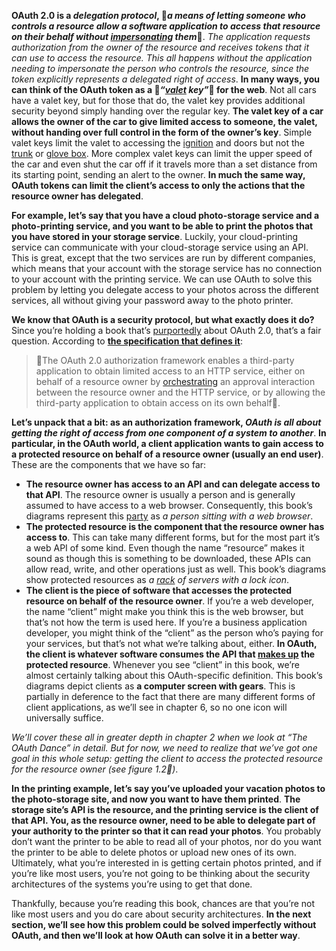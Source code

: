 **OAuth 2.0 is a *delegation protocol*, :key:*a means of letting someone who controls a resource allow a software application to access that resource on their behalf without [impersonating](https://dictionary.cambridge.org/us/dictionary/english/impersonate) them***:key:. *The application requests authorization from the owner of the resource and receives tokens that it can use to access the resource. This all happens without the application needing to impersonate the person who controls the resource, since the token explicitly represents a delegated right of access*. **In many ways, you can think of the OAuth token as a :key:*“[valet](https://dictionary.cambridge.org/us/dictionary/english/valet) key”*:key: for the web**. Not all cars have a valet key, but for those that do, the valet key provides additional security beyond simply handing over the regular key. **The valet key of a car allows the owner of the car to give limited access to someone, the valet, without handing over full control in the form of the owner’s key**. Simple valet keys limit the valet to accessing the [ignition](https://dictionary.cambridge.org/us/dictionary/english/ignition) and doors but not the [trunk](https://dictionary.cambridge.org/us/dictionary/english/trunk) or [glove box](https://dictionary.cambridge.org/us/dictionary/english/glove-box?q=glove%2Bbox). More complex valet keys can limit the upper speed of the car and even shut the car off if it travels more than a set distance from its starting point, sending an alert to the owner. **In much the same way, OAuth tokens can limit the client’s access to only the actions that the resource owner has delegated**.

**For example, let’s say that you have a cloud photo-storage service and a photo-printing service, and you want to be able to print the photos that you have stored in your storage service**. Luckily, your cloud-printing service can communicate with your cloud-storage service using an API. This is great, except that the two services are run by different companies, which means that your account with the storage service has no connection to your account with the printing service. We can use OAuth to solve this problem by letting you delegate access to your photos across the different services, all without giving your password away to the photo printer.

**We know that OAuth is a security protocol, but what exactly does it do?** Since you’re holding a book that’s [purportedly](https://dictionary.cambridge.org/us/dictionary/english/purportedly) about OAuth 2.0, that’s a fair question. According to **[the specification that defines it](https://tools.ietf.org/html/rfc6749)**:

> :key:The OAuth 2.0 authorization framework enables a third-party application to obtain limited access to an HTTP service, either on behalf of a resource owner by [orchestrating](https://dictionary.cambridge.org/us/dictionary/english/orchestrate) an approval interaction between the resource owner and the HTTP service, or by allowing the third-party application to obtain access on its own behalf:key:.

**Let’s unpack that a bit: as an authorization framework, *OAuth is all about getting the right of access from one component of a system to another***. **In particular, in the OAuth world, a client application wants to gain access to a protected resource on behalf of a resource owner (usually an end user)**. These are the components that we have so far:

* **The resource owner has access to an API and can delegate access to that API**. The resource owner is usually a person and is generally assumed to have access to a web browser. Consequently, this book’s diagrams represent this [party](https://dictionary.cambridge.org/us/dictionary/english/party) as *a person sitting with a web browser*.
* **The protected resource is the component that the resource owner has access to**. This can take many different forms, but for the most part it’s a web API of some kind. Even though the name “resource” makes it sound as though this is something to be downloaded, these APIs can allow read, write, and other operations just as well. This book’s diagrams show protected resources as *a [rack](https://dictionary.cambridge.org/us/dictionary/english/rack) of servers with a lock icon*.
* **The client is the piece of software that accesses the protected resource on behalf of the resource owner**. If you’re a web developer, the name “client” might make you think this is the web browser, but that’s not how the term is used here. If you’re a business application developer, you might think of the “client” as the person who’s paying for your services, but that’s not what we’re talking about, either. **In OAuth, the client is whatever software consumes the API that [makes up](https://dictionary.cambridge.org/us/dictionary/english/make-sth-up) the protected resource**. Whenever you see “client” in this book, we’re almost certainly talking about this OAuth-specific definition. This book’s diagrams depict clients as **a computer screen with gears**. This is partially in deference to the fact that there are many different forms of client applications, as we’ll see in chapter
  6, so no one icon will universally suffice.

*We’ll cover these all in greater depth in chapter 2 when we look at “The OAuth Dance” in detail. But for now, we need to realize that we’ve got one goal in this whole setup: getting the client to access the protected resource for the resource owner (see figure 1.2:book:)*.

**In the printing example, let’s say you’ve uploaded your vacation photos to the photo-storage site, and now you want to have them printed**. **The storage site’s API is the resource, and the printing service is the client of that API. You, as the resource owner, need to be able to delegate part of your authority to the printer so that it can read your photos**. You probably don’t want the printer to be able to read all of your photos, nor do you want the printer to be able to delete photos or upload new ones of its own. Ultimately, what you’re interested in is getting certain photos printed, and if you’re like most users, you’re not going to be thinking about the security architectures of the systems you’re using to get that done.

Thankfully, because you’re reading this book, chances are that you’re not like most users and you do care about security architectures. **In the next section, we’ll see how this problem could be solved imperfectly without OAuth, and then we’ll look at how OAuth can solve it in a better way**.